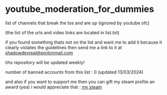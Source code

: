 # youtube_moderation_for_dummies
list of channels that break the tos and are up (ignored by youtube ofc)

(the list of the urls and video links are located in list.txt)

if you found something thats not on the list and want me to add it because it clearly violates the guidelines then send me a link to it at shadowdevreal@protonmail.com

tihs repository will be updated weekly!

number of banned accounts from this list : 0 (updated 13/03/2024)

and also if you want to support me 
then you can gift my steam profile an award (yea) i would appreciate that : <a href="https://steamcommunity.com/id/shadowdevhere/">my steam</a>
